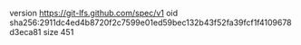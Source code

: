 version https://git-lfs.github.com/spec/v1
oid sha256:2911dc4ed4b8720f2c7599e01ed59bec132b43f52fa39fcf1f4109678d3eca81
size 451
